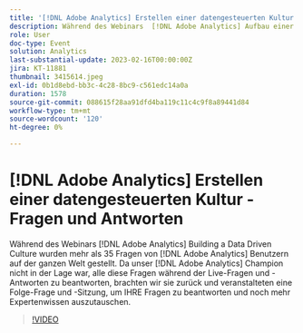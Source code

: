 ```yaml
---
title: '[!DNL Adobe Analytics] Erstellen einer datengesteuerten Kultur - Fragen und Antworten'
description: Während des Webinars  [!DNL Adobe Analytics] Aufbau einer datengesteuerten Kultur“ wurden mehr als 35 Fragen von  [!DNL Adobe Analytics]  auf der ganzen Welt gestellt. Da unser  [!DNL Adobe Analytics] -Champion nicht in der Lage war, alle diese Fragen während der Live-Fragen und -Antworten zu beantworten, brachten wir sie zurück und veranstalteten eine Folge-Frage und -Sitzung, um IHRE Fragen zu beantworten und noch mehr Expertenwissen auszutauschen.
role: User
doc-type: Event
solution: Analytics
last-substantial-update: 2023-02-16T00:00:00Z
jira: KT-11881
thumbnail: 3415614.jpeg
exl-id: 0b1d8ebd-bb3c-4c28-8bc9-c561edc14a0a
duration: 1578
source-git-commit: 088615f28aa91dfd4ba119c11c4c9f8a89441d84
workflow-type: tm+mt
source-wordcount: '120'
ht-degree: 0%

---
```


# [!DNL Adobe Analytics] Erstellen einer datengesteuerten Kultur - Fragen und Antworten

Während des Webinars [!DNL Adobe Analytics] Building a Data Driven Culture wurden mehr als 35 Fragen von [!DNL Adobe Analytics] Benutzern auf der ganzen Welt gestellt. Da unser [!DNL Adobe Analytics] Champion nicht in der Lage war, alle diese Fragen während der Live-Fragen und -Antworten zu beantworten, brachten wir sie zurück und veranstalteten eine Folge-Frage und -Sitzung, um IHRE Fragen zu beantworten und noch mehr Expertenwissen auszutauschen.

>[!VIDEO](https://video.tv.adobe.com/v/3415614/?quality=12&learn=on)
